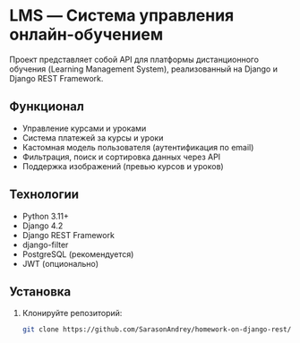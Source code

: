 # LMS — Система управления онлайн-обучением

Проект представляет собой API для платформы дистанционного обучения (Learning Management System), реализованный на Django и Django REST Framework.

## Функционал

- Управление курсами и уроками
- Система платежей за курсы и уроки
- Кастомная модель пользователя (аутентификация по email)
- Фильтрация, поиск и сортировка данных через API
- Поддержка изображений (превью курсов и уроков)

## Технологии

- Python 3.11+
- Django 4.2
- Django REST Framework
- django-filter
- PostgreSQL (рекомендуется)
- JWT (опционально)

## Установка

1. Клонируйте репозиторий:
   ```bash
   git clone https://github.com/SarasonAndrey/homework-on-django-rest/
